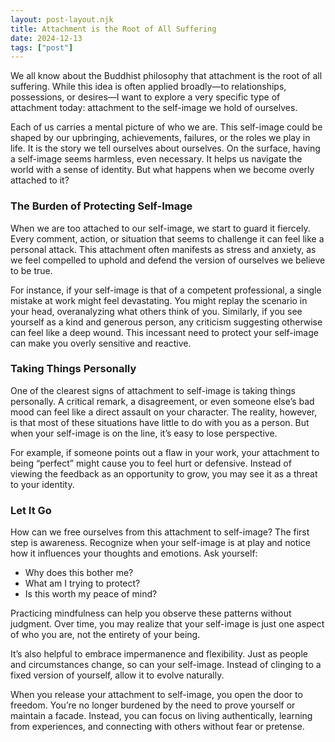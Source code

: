 ```yaml
---
layout: post-layout.njk
title: Attachment is the Root of All Suffering
date: 2024-12-13
tags: ["post"]
---
```


We all know about the Buddhist philosophy that attachment is the root of all suffering. While this idea is often applied broadly—to relationships, possessions, or desires—I want to explore a very specific type of attachment today: attachment to the self-image we hold of ourselves.

Each of us carries a mental picture of who we are. This self-image could be shaped by our upbringing, achievements, failures, or the roles we play in life. It is the story we tell ourselves about ourselves. On the surface, having a self-image seems harmless, even necessary. It helps us navigate the world with a sense of identity. But what happens when we become overly attached to it?

### The Burden of Protecting Self-Image

When we are too attached to our self-image, we start to guard it fiercely. Every comment, action, or situation that seems to challenge it can feel like a personal attack. This attachment often manifests as stress and anxiety, as we feel compelled to uphold and defend the version of ourselves we believe to be true.

For instance, if your self-image is that of a competent professional, a single mistake at work might feel devastating. You might replay the scenario in your head, overanalyzing what others think of you. Similarly, if you see yourself as a kind and generous person, any criticism suggesting otherwise can feel like a deep wound. This incessant need to protect your self-image can make you overly sensitive and reactive.

### Taking Things Personally

One of the clearest signs of attachment to self-image is taking things personally. A critical remark, a disagreement, or even someone else’s bad mood can feel like a direct assault on your character. The reality, however, is that most of these situations have little to do with you as a person. But when your self-image is on the line, it’s easy to lose perspective.

For example, if someone points out a flaw in your work, your attachment to being “perfect” might cause you to feel hurt or defensive. Instead of viewing the feedback as an opportunity to grow, you may see it as a threat to your identity.

### Let It Go

How can we free ourselves from this attachment to self-image? The first step is awareness. Recognize when your self-image is at play and notice how it influences your thoughts and emotions. Ask yourself:

- Why does this bother me?
- What am I trying to protect?
- Is this worth my peace of mind?

Practicing mindfulness can help you observe these patterns without judgment. Over time, you may realize that your self-image is just one aspect of who you are, not the entirety of your being.

It’s also helpful to embrace impermanence and flexibility. Just as people and circumstances change, so can your self-image. Instead of clinging to a fixed version of yourself, allow it to evolve naturally.

When you release your attachment to self-image, you open the door to freedom. You’re no longer burdened by the need to prove yourself or maintain a facade. Instead, you can focus on living authentically, learning from experiences, and connecting with others without fear or pretense.
